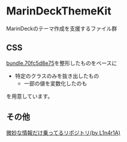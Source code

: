 # MarinDeckThemeKit
MarinDeckのテーマ作成を支援するファイル群

## CSS
[bundle.70fc5d8e75](https://ton.twimg.com/tweetdeck-web/web/dist/bundle.70fc5d8e75.css)を整形したものをベースに
* 特定のクラスのみを抜き出したもの
  * 一部の値を変数化したのも

を用意しています。  

## その他
[微妙な情報だけ乗ってるリポジトリ(by L1n4r1A)](https://github.com/L1n4r1A/MarinDecker)
